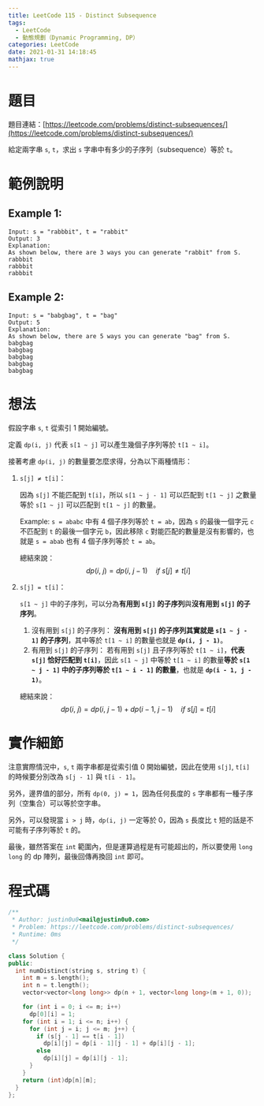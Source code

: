 ```yaml
---
title: LeetCode 115 - Distinct Subsequence
tags:
  - LeetCode
  - 動態規劃（Dynamic Programming, DP）
categories: LeetCode
date: 2021-01-31 14:18:45
mathjax: true
---
```


# 題目
題目連結：[https://leetcode.com/problems/distinct-subsequences/](https://leetcode.com/problems/distinct-subsequences/)

給定兩字串 `s`, `t`，求出 `s` 字串中有多少的子序列（subsequence）等於 `t`。

# 範例說明

## Example 1:

```
Input: s = "rabbbit", t = "rabbit"
Output: 3
Explanation:
As shown below, there are 3 ways you can generate "rabbit" from S.
rabbbit
rabbbit
rabbbit
```

## Example 2:

```
Input: s = "babgbag", t = "bag"
Output: 5
Explanation:
As shown below, there are 5 ways you can generate "bag" from S.
babgbag
babgbag
babgbag
babgbag
babgbag
```

<!-- More -->

# 想法

假設字串 `s`, `t` 從索引 1 開始編號。

定義 `dp(i, j)` 代表 `s[1 ~ j]` 可以產生幾個子序列等於 `t[1 ~ i]`。

接著考慮 `dp(i, j)` 的數量要怎麼求得，分為以下兩種情形：
1. `s[j] ≠ t[i]`：
   
    因為 `s[j]` 不能匹配到 `t[i]`，所以 `s[1 ~ j - 1]` 可以匹配到 `t[1 ~ j]` 之數量等於 `s[1 ~ j]` 可以匹配到 `t[1 ~ j]` 的數量。
    
    Example: `s = ababc` 中有 4 個子序列等於 `t = ab`，因為 `s` 的最後一個字元 `c` 不匹配到 `t` 的最後一個字元 `b`，因此移除 `c` 對能匹配的數量是沒有影響的，也就是 `s = abab` 也有 4 個子序列等於 `t = ab`。

    總結來說：
      $$dp(i,\ j)=dp(i,\ j-1)\quad if\ s[j]\ne t[i]$$

2. `s[j] = t[i]`：

    `s[1 ~ j]` 中的子序列，可以分為**有用到 `s[j]` 的子序列**與**沒有用到 `s[j]` 的子序列**。
    
    1. 沒有用到 `s[j]` 的子序列：
      **沒有用到 `s[j]` 的子序列其實就是 `s[1 ~ j - 1]` 的子序列**，其中等於 `t[1 ~ i]` 的數量也就是 **`dp(i, j - 1)`**。
    2. 有用到 `s[j]` 的子序列：
      若有用到 `s[j]` 且子序列等於 `t[1 ~ i]`，**代表 `s[j]` 恰好匹配到 `t[i]`**，因此 `s[1 ~ j]` 中等於 `t[1 ~ i]` 的數量**等於 `s[1 ~ j - 1]` 中的子序列等於 `t[1 ~ i - 1]` 的數量**，也就是 **`dp(i - 1, j - 1)`**。

    總結來說：
      $$dp(i,\ j)=dp(i,\ j-1)+dp(i-1,\ j-1)\quad if\ s[j]=t[i]$$

# 實作細節

注意實際情況中，`s`, `t` 兩字串都是從索引值 0 開始編號，因此在使用 `s[j]`, `t[i]` 的時候要分別改為 `s[j - 1]` 與 `t[i - 1]`。

另外，邊界值的部分，所有 `dp(0, j) = 1`，因為任何長度的 `s` 字串都有一種子序列（空集合）可以等於空字串。

另外，可以發現當 `i > j` 時，`dp(i, j)` 一定等於 0，因為 `s` 長度比 `t` 短的話是不可能有子序列等於 `t` 的。

最後，雖然答案在 `int` 範圍內，但是運算過程是有可能超出的，所以要使用 `long long` 的 dp 陣列，最後回傳再換回 `int` 即可。

# 程式碼

```cpp
/**
 * Author: justin0u0<mail@justin0u0.com>
 * Problem: https://leetcode.com/problems/distinct-subsequences/
 * Runtime: 0ms
 */

class Solution {
public:
  int numDistinct(string s, string t) {
    int m = s.length();
    int n = t.length();
    vector<vector<long long>> dp(n + 1, vector<long long>(m + 1, 0));

    for (int i = 0; i <= m; i++)
      dp[0][i] = 1;
    for (int i = 1; i <= n; i++) {
      for (int j = i; j <= m; j++) {
        if (s[j - 1] == t[i - 1])
          dp[i][j] = dp[i - 1][j - 1] + dp[i][j - 1];
        else
          dp[i][j] = dp[i][j - 1];
      }
    }
    return (int)dp[n][m];
  }
};

```
